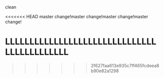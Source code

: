 clean

<<<<<<< HEAD
master change!master change!master change!master change!

LLLLLLLLLLLLLLLLLLLLLLLLLLLLLLLLLLLLLLLLLLLL
=======

>>>>>>> 2f627faa613e935c7ff465fcdeea8b90e82a1298
